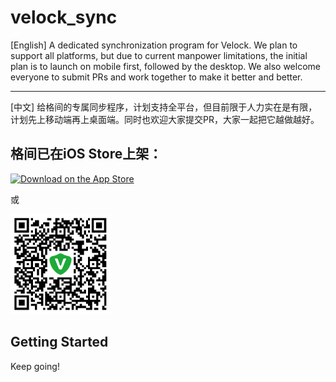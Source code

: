 # velock_sync

[English] A dedicated synchronization program for Velock. We plan to support all platforms, but due to current manpower limitations, the initial plan is to launch on mobile first, followed by the desktop. We also welcome everyone to submit PRs and work together to make it better and better.

---

[中文] 给格间的专属同步程序，计划支持全平台，但目前限于人力实在是有限，计划先上移动端再上桌面端。同时也欢迎大家提交PR，大家一起把它越做越好。

## 格间已在iOS Store上架：

<div style="text-align: left;">
  <a href="https://apps.apple.com/app/velock-offline-privacy-guard/id6748689303">
    <img src="https://developer.apple.com/assets/elements/badges/download-on-the-app-store.svg" alt="Download on the App Store" width="160">
  </a>
</div>

<p style="text-align: left;">或</p>

<div style="text-align: left;">
  <img src="./velock_qrcode.png" alt="App QR Code" width="160">
</div>

## Getting Started

Keep going!